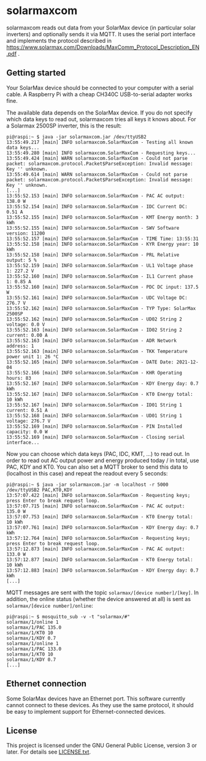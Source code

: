 # solarmaxcom
solarmaxcom reads out data from your SolarMax device (in particular solar inverters) and optionally sends it via MQTT. It uses the serial port interface and implements the protocol described in https://www.solarmax.com/Downloads/MaxComm_Protocol_Description_EN.pdf .

## Getting started
Your SolarMax device should be connected to your computer with a serial cable. A Raspberry Pi with a cheap CH340C USB-to-serial adapter works fine.

The available data depends on the SolarMax device. If you do not specify which data keys to read out, solarmaxcom tries all keys it knows about. For a Solarmax 2500SP inverter, this is the result:

```
pi@raspi:~ $ java -jar solarmaxcom.jar /dev/ttyUSB2
13:55:49.217 [main] INFO solarmaxcom.SolarMaxCom - Testing all known data keys...
13:55:49.280 [main] INFO solarmaxcom.SolarMaxCom - Requesting keys...
13:55:49.424 [main] WARN solarmaxcom.SolarMaxCom - Could not parse packet: solarmaxcom.protocol.Packet$ParseException: Invalid message: Key '' unknown.
13:55:49.614 [main] WARN solarmaxcom.SolarMaxCom - Could not parse packet: solarmaxcom.protocol.Packet$ParseException: Invalid message: Key '' unknown.
[...]
13:55:52.153 [main] INFO solarmaxcom.SolarMaxCom - PAC AC output: 138.0 W
13:55:52.154 [main] INFO solarmaxcom.SolarMaxCom - IDC Current DC: 0.51 A
13:55:52.155 [main] INFO solarmaxcom.SolarMaxCom - KMT Energy month: 3 kWh
13:55:52.155 [main] INFO solarmaxcom.SolarMaxCom - SWV Software version: 11200 
13:55:52.157 [main] INFO solarmaxcom.SolarMaxCom - TIME Time: 13:55:31 
13:55:52.158 [main] INFO solarmaxcom.SolarMaxCom - KYR Energy year: 10 kWh
13:55:52.158 [main] INFO solarmaxcom.SolarMaxCom - PRL Relative output: 5 %
13:55:52.159 [main] INFO solarmaxcom.SolarMaxCom - UL1 Voltage phase 1: 227.2 V
13:55:52.160 [main] INFO solarmaxcom.SolarMaxCom - IL1 Current phase 1: 0.85 A
13:55:52.160 [main] INFO solarmaxcom.SolarMaxCom - PDC DC input: 137.5 W
13:55:52.161 [main] INFO solarmaxcom.SolarMaxCom - UDC Voltage DC: 276.7 V
13:55:52.162 [main] INFO solarmaxcom.SolarMaxCom - TYP Type: SolarMax 2500SP 
13:55:52.162 [main] INFO solarmaxcom.SolarMaxCom - UD02 String 2 voltage: 0.0 V
13:55:52.163 [main] INFO solarmaxcom.SolarMaxCom - ID02 String 2 current: 0.00 A
13:55:52.163 [main] INFO solarmaxcom.SolarMaxCom - ADR Network address: 1 
13:55:52.163 [main] INFO solarmaxcom.SolarMaxCom - TKK Temperature power unit 1: 26 °C
13:55:52.165 [main] INFO solarmaxcom.SolarMaxCom - DATE Date: 2021-12-04 
13:55:52.166 [main] INFO solarmaxcom.SolarMaxCom - KHR Operating hours: 83 
13:55:52.167 [main] INFO solarmaxcom.SolarMaxCom - KDY Energy day: 0.7 kWh
13:55:52.167 [main] INFO solarmaxcom.SolarMaxCom - KT0 Energy total: 10 kWh
13:55:52.167 [main] INFO solarmaxcom.SolarMaxCom - ID01 String 1 current: 0.51 A
13:55:52.168 [main] INFO solarmaxcom.SolarMaxCom - UD01 String 1 voltage: 276.7 V
13:55:52.169 [main] INFO solarmaxcom.SolarMaxCom - PIN Installed capacity: 0.0 W
13:55:52.169 [main] INFO solarmaxcom.SolarMaxCom - Closing serial interface...
```

Now you can choose which data keys (PAC, IDC, KMT, ...) to read out. In order to read out AC output power and energy produced today / in total, use PAC, KDY and KT0. You can also set a MQTT broker to send this data to (localhost in this case) and repeat the readout every 5 seconds:

```
pi@raspi:~ $ java -jar solarmaxcom.jar -m localhost -r 5000 /dev/ttyUSB2 PAC,KT0,KDY
13:57:07.422 [main] INFO solarmaxcom.SolarMaxCom - Requesting keys; press Enter to break request loop.
13:57:07.715 [main] INFO solarmaxcom.SolarMaxCom - PAC AC output: 135.0 W
13:57:07.753 [main] INFO solarmaxcom.SolarMaxCom - KT0 Energy total: 10 kWh
13:57:07.761 [main] INFO solarmaxcom.SolarMaxCom - KDY Energy day: 0.7 kWh
13:57:12.764 [main] INFO solarmaxcom.SolarMaxCom - Requesting keys; press Enter to break request loop.
13:57:12.873 [main] INFO solarmaxcom.SolarMaxCom - PAC AC output: 133.0 W
13:57:12.877 [main] INFO solarmaxcom.SolarMaxCom - KT0 Energy total: 10 kWh
13:57:12.883 [main] INFO solarmaxcom.SolarMaxCom - KDY Energy day: 0.7 kWh
[...]
```

MQTT messages are sent with the topic `solarmax/[device number]/[key]`. In addition, the online status (whether the device answered at all) is sent as `solarmax/[device number]/online`:

```
pi@raspi:~ $ mosquitto_sub -v -t "solarmax/#"
solarmax/1/online 1
solarmax/1/PAC 135.0
solarmax/1/KT0 10
solarmax/1/KDY 0.7
solarmax/1/online 1
solarmax/1/PAC 133.0
solarmax/1/KT0 10
solarmax/1/KDY 0.7
[...]
```

## Ethernet connection
Some SolarMax devices have an Ethernet port. This software currently cannot connect to these devices. As they use the same protocol, it should be easy to implement support for Ethernet-connected devices.

## License
This project is licensed under the GNU General Public License, version 3 or later. For details see [LICENSE.txt](./LICENSE.txt).
